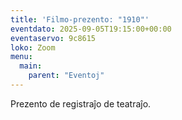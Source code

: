 ```yaml
---
title: 'Filmo-prezento: "1910"'
eventdato: 2025-09-05T19:15:00+00:00
eventaservo: 9c8615
loko: Zoom
menu:
  main:
    parent: "Eventoj"
---
```


Prezento de registraĵo de teatraĵo.
